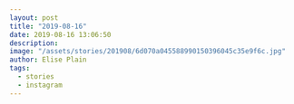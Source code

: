 ```yaml
---
layout: post
title: "2019-08-16"
date: 2019-08-16 13:06:50
description: 
image: "/assets/stories/201908/6d070a045588990150396045c35e9f6c.jpg"
author: Elise Plain
tags: 
  - stories
  - instagram
---
```



<p></p>
